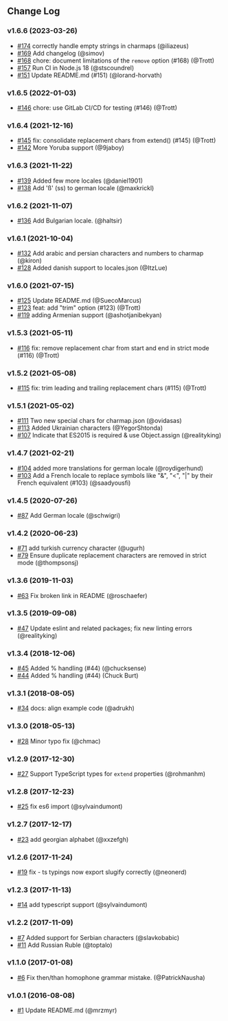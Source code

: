 ## Change Log

### v1.6.6 (2023-03-26)
- [#174](https://github.com/simov/slugify/pull/174) correctly handle empty strings in charmaps (@iliazeus)
- [#169](https://github.com/simov/slugify/pull/169) Add changelog (@simov)
- [#168](https://github.com/simov/slugify/pull/168) chore: document limitations of the `remove` option (#168) (@Trott)
- [#157](https://github.com/simov/slugify/pull/157) Run CI in Node.js 18 (@stscoundrel)
- [#151](https://github.com/simov/slugify/pull/151) Update README.md (#151) (@lorand-horvath)

### v1.6.5 (2022-01-03)
- [#146](https://github.com/simov/slugify/pull/146) chore: use GitLab CI/CD for testing (#146) (@Trott)

### v1.6.4 (2021-12-16)
- [#145](https://github.com/simov/slugify/pull/145) fix: consolidate replacement chars from extend() (#145) (@Trott)
- [#142](https://github.com/simov/slugify/pull/142) More Yoruba support (@9jaboy)

### v1.6.3 (2021-11-22)
- [#139](https://github.com/simov/slugify/pull/139) Added few more locales (@daniel1901)
- [#138](https://github.com/simov/slugify/pull/138) Add 'ß' (ss) to german locale (@maxkrickl)

### v1.6.2 (2021-11-07)
- [#136](https://github.com/simov/slugify/pull/136) Add Bulgarian locale. (@haltsir)

### v1.6.1 (2021-10-04)
- [#132](https://github.com/simov/slugify/pull/132) Add arabic and persian characters and numbers to charmap (@kiron)
- [#128](https://github.com/simov/slugify/pull/128) Added danish support to locales.json (@ItzLue)

### v1.6.0 (2021-07-15)
- [#125](https://github.com/simov/slugify/pull/125) Update README.md (@SuecoMarcus)
- [#123](https://github.com/simov/slugify/pull/123) feat: add "trim" option (#123) (@Trott)
- [#119](https://github.com/simov/slugify/pull/119) adding Armenian support (@ashotjanibekyan)

### v1.5.3 (2021-05-11)
- [#116](https://github.com/simov/slugify/pull/116) fix: remove replacement char from start and end in strict mode (#116) (@Trott)

### v1.5.2 (2021-05-08)
- [#115](https://github.com/simov/slugify/pull/115) fix: trim leading and trailing replacement chars (#115) (@Trott)

### v1.5.1 (2021-05-02)
- [#111](https://github.com/simov/slugify/pull/111) Two new special chars for charmap.json (@ovidasas)
- [#113](https://github.com/simov/slugify/pull/113) Added Ukrainian characters (@YegorShtonda)
- [#107](https://github.com/simov/slugify/pull/107) Indicate that ES2015 is required & use Object.assign (@realityking)

### v1.4.7 (2021-02-21)
- [#104](https://github.com/simov/slugify/pull/104) added more translations for german locale (@roydigerhund)
- [#103](https://github.com/simov/slugify/pull/103) Add a French locale to replace symbols like "&", "<", "|" by their French equivalent (#103) (@saadyousfi)

### v1.4.5 (2020-07-26)
- [#87](https://github.com/simov/slugify/pull/87) Add German locale (@schwigri)

### v1.4.2 (2020-06-23)
- [#71](https://github.com/simov/slugify/pull/71) add turkish currency character (@ugurh)
- [#79](https://github.com/simov/slugify/pull/79) Ensure duplicate replacement characters are removed in strict mode (@thompsonsj)

### v1.3.6 (2019-11-03)
- [#63](https://github.com/simov/slugify/pull/63) Fix broken link in README (@roschaefer)

### v1.3.5 (2019-09-08)
- [#47](https://github.com/simov/slugify/pull/47) Update eslint and related packages; fix new linting errors (@realityking)

### v1.3.4 (2018-12-06)
- [#45](https://github.com/simov/slugify/pull/45) Added % handling (#44) (@chucksense)
- [#44](https://github.com/simov/slugify/pull/44) Added % handling (#44) (Chuck Burt)

### v1.3.1 (2018-08-05)
- [#34](https://github.com/simov/slugify/pull/34) docs: align example code (@adrukh)

### v1.3.0 (2018-05-13)
- [#28](https://github.com/simov/slugify/pull/28) Minor typo fix (@chmac)

### v1.2.9 (2017-12-30)
- [#27](https://github.com/simov/slugify/pull/27) Support TypeScript types for `extend` properties (@rohmanhm)

### v1.2.8 (2017-12-23)
- [#25](https://github.com/simov/slugify/pull/25) fix es6 import (@sylvaindumont)

### v1.2.7 (2017-12-17)
- [#23](https://github.com/simov/slugify/pull/23) add georgian alphabet (@xxzefgh)

### v1.2.6 (2017-11-24)
- [#19](https://github.com/simov/slugify/pull/19) fix - ts typings now export slugify correctly (@neonerd)

### v1.2.3 (2017-11-13)
- [#14](https://github.com/simov/slugify/pull/14) add typescript support (@sylvaindumont)

### v1.2.2 (2017-11-09)
- [#7](https://github.com/simov/slugify/pull/7) Added support for Serbian characters (@slavkobabic)
- [#11](https://github.com/simov/slugify/pull/11) Add Russian Ruble (@toptalo)

### v1.1.0 (2017-01-08)
- [#6](https://github.com/simov/slugify/pull/6) Fix then/than homophone grammar mistake. (@PatrickNausha)

### v1.0.1 (2016-08-08)
- [#1](https://github.com/simov/slugify/pull/1) Update README.md (@mrzmyr)
